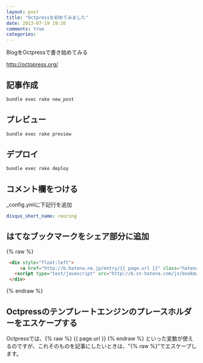 ```yaml
---
layout: post
title: "Octpressを初めてみました"
date: 2013-07-19 19:16
comments: true
categories: 
---
```


BlogをOctpressで書き始めてみる

http://octopress.org/

## 記事作成

```bash
bundle exec rake new_post
```

## プレビュー

```bash
bundle exec rake preview
```

## デプロイ

```bash
bundle exec rake deploy
```

## コメント欄をつける

_config.ymlに下記行を追加

```yaml
disqus_short_name: reoring
```


## はてなブックマークをシェア部分に追加

{% raw %}
```html
 <div style="float:left">
     <a href="http://b.hatena.ne.jp/entry/{{ page.url }}" class="hatena-bookmark-button" data-hatena-bookmark-layout="standard" title="このエントリーをはてなブックマークに追加"><img src="http://b.st-hatena.com/images/entry-button/button-only.gif" alt="このエントリーをはてなブックマークに追加" width="20" height="20" style="border: none;" /></a>
   <script type="text/javascript" src="http://b.st-hatena.com/js/bookmark_button.js" charset="utf-8" async="async"></script>
 </div>
```
{% endraw %}


## Octpressのテンプレートエンジンのプレースホルダーをエスケープする

Octpressでは、{% raw %} {{ page.url }} {% endraw %} といった変数が使えるのですが、これそのものを記事にしたいときは、"{% raw %}"でエスケープします。
